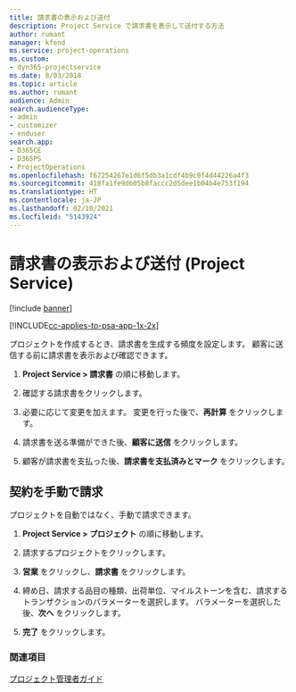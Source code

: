 ```yaml
---
title: 請求書の表示および送付
description: Project Service で請求書を表示して送付する方法
author: rumant
manager: kfend
ms.service: project-operations
ms.custom:
- dyn365-projectservice
ms.date: 8/03/2018
ms.topic: article
ms.author: rumant
audience: Admin
search.audienceType:
- admin
- customizer
- enduser
search.app:
- D365CE
- D365PS
- ProjectOperations
ms.openlocfilehash: f67254267e1d6f5db3a1cdf4b9c0f4d44226a4f3
ms.sourcegitcommit: 418fa1fe9d605b8faccc2d5dee1b04b4e753f194
ms.translationtype: HT
ms.contentlocale: ja-JP
ms.lasthandoff: 02/10/2021
ms.locfileid: "5143924"
---
```

# <a name="view-and-send-invoices-project-service"></a>請求書の表示および送付 (Project Service)

[!include [banner](../includes/psa-now-project-operations.md)]

[!INCLUDE[cc-applies-to-psa-app-1x-2x](../includes/cc-applies-to-psa-app-1x-2x.md)]

プロジェクトを作成するとき、請求書を生成する頻度を設定します。 顧客に送信する前に請求書を表示および確認できます。  
  
1.  **Project Service > 請求書** の順に移動します。  
  
2.  確認する請求書をクリックします。  
  
3.  必要に応じて変更を加えます。 変更を行った後で、**再計算** をクリックします。  
  
4.  請求書を送る準備ができた後、**顧客に送信** をクリックします。  
  
5.  顧客が請求書を支払った後、**請求書を支払済みとマーク** をクリックします。  
  
## <a name="manually-invoice-a-contract"></a>契約を手動で請求  
 プロジェクトを自動ではなく、手動で請求できます。  
  
1.  **Project Service > プロジェクト** の順に移動します。  
  
2.  請求するプロジェクトをクリックします。  
  
3.  **営業** をクリックし、**請求書** をクリックします。  
  
4.  締め日、請求する品目の種類、出荷単位、マイルストーンを含む、請求するトランザクションのパラメーターを選択します。 パラメーターを選択した後、**次へ** をクリックします。  
  
5.  **完了** をクリックします。  
  
### <a name="see-also"></a>関連項目  
 [プロジェクト管理者ガイド](../psa/project-manager-guide.md)
